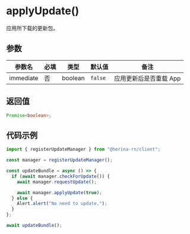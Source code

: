 # applyUpdate()

应用所下载的更新包。

## 参数

| 参数名    | 必填 | 类型    | 默认值  | 备注                   |
| --------- | ---- | ------- | ------- | ---------------------- |
| immediate | 否   | boolean | `false` | 应用更新后是否重载 App |

## 返回值

```typescript
Promise<boolean>;
```

## 代码示例

```typescript
import { registerUpdateManager } from "@herina-rn/client";

const manager = registerUpdateManager();

const updateBundle = async () => {
  if (await manager.checkForUpdate()) {
    await manager.requestUpdate();

    await manager.applyUpdate(true);
  } else {
    Alert.alert("No need to update.");
  }
};

await updateBundle();
```
